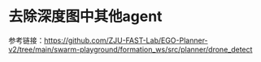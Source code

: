 # 去除深度图中其他agent



参考链接：https://github.com/ZJU-FAST-Lab/EGO-Planner-v2/tree/main/swarm-playground/formation_ws/src/planner/drone_detect
